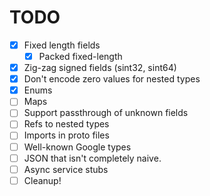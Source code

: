 # TODO

- [x] Fixed length fields
  - [x] Packed fixed-length
- [x] Zig-zag signed fields (sint32, sint64)
- [x] Don't encode zero values for nested types
- [x] Enums
- [ ] Maps
- [ ] Support passthrough of unknown fields
- [ ] Refs to nested types
- [ ] Imports in proto files
- [ ] Well-known Google types
- [ ] JSON that isn't completely naive.
- [ ] Async service stubs
- [ ] Cleanup!
